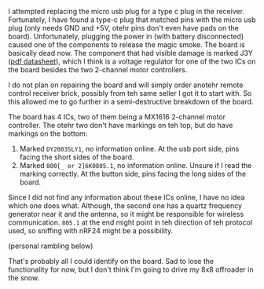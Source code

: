 I attempted replacing the micro usb plug for a type c plug in the receiver. Fortunately, I have found a type-c plug that matched pins with the micro usb plug (only needs GND and +5V, otehr pins don't even have pads on the board). Unfortunately, plugging the power in (with battery disconnected) caused one of the components to release the magic smoke. The board is basically dead now. The component that had visible damage is marked J3Y ([pdf datasheet](https://datasheet.lcsc.com/lcsc/1810161230_Jiangsu-Changjing-Electronics-Technology-Co---Ltd--S8050-J3Y_C2146.pdf)), which I think is a voltage regulator for one of the two ICs on the board besides the two 2-channel motor controllers.

I do not plan on repairing the board and will simply order anotehr remote control receiver brick, possibly from teh same seller I got it to start with. So this allowed me to go further in a semi-destructive breakdown of the board.

The board has 4 ICs, two of them being a MX1616 2-channel motor controller. The otehr two don't have markings on teh top, but do have markings on the bottom:
1. Marked `DY2003SLY1`, no information online. At the usb port side, pins facing the short sides of the board.
2. Marked `800[_ or 2]6K0805.1`, no information online. Unsure if I read the marking correctly. At the button side, pins facing the long sides of the board.

Since I did not find any information about these ICs online, I have no idea which one does what. Although, the second one has a quartz frequency generator near it and the antenna, so it might be responsible for wireless communication. `805.1` at the end might point in teh direction of teh protocol used, so sniffing with nRF24 might be a possibility.

(personal rambling below)

That's probably all I could identify on the board. Sad to lose the functionality for now, but I don't think I'm going to drive my 8x8 offroader in the snow.
